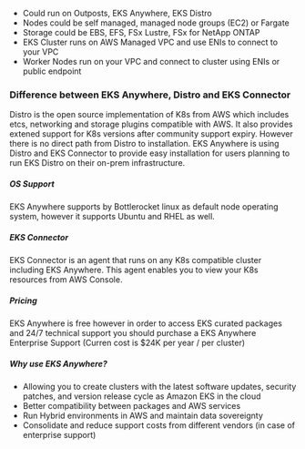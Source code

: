 
- Could run on Outposts, EKS Anywhere, EKS Distro
- Nodes could be self managed, managed node groups (EC2) or Fargate
- Storage could be EBS, EFS, FSx Lustre, FSx for NetApp ONTAP
- EKS Cluster runs on AWS Managed VPC and use ENIs to connect to your VPC
- Worker Nodes run on your VPC and connect to cluster using ENIs or public endpoint

### Difference between EKS Anywhere, Distro and EKS Connector
Distro is the open source implementation of K8s from AWS which includes etcs, networking and storage plugins compatible with AWS. It also provides extened support for K8s versions after community support expiry. However there is no direct path from Distro to installation. EKS Anywhere is using Distro and EKS Connector to provide easy installation for users planning to run EKS Distro on their on-prem infrastructure.

##### OS Support
EKS Anywhere supports by Bottlerocket linux as default node operating system, however it supports Ubuntu and RHEL as well.

##### EKS Connector
EKS Connector is an agent that runs on any K8s compatible cluster including EKS Anywhere. This agent enables you to view your K8s resources from AWS Console.

##### Pricing
EKS Anywhere is free however in order to access EKS curated packages and 24/7 technical support you should purchase a EKS Anywhere Enterprise Support (Curren cost is $24K per year / per cluster)

##### Why use EKS Anywhere?
- Allowing you to create clusters with the latest software updates, security patches, and version release cycle as Amazon EKS in the cloud
- Better compatibility between packages and AWS services
- Run Hybrid environments in AWS and maintain data sovereignty
- Consolidate and reduce support costs from different vendors (in case of enterprise support)